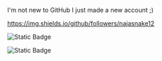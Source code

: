 I'm not new to GitHub I just made a new account ;)

https://img.shields.io/github/followers/najasnake12

![Static Badge](https://img.shields.io/badge/Contribute--to--just--a--doggie-blue)


![Static Badge](https://img.shields.io/badge/I--Dont--Know--What--To--Write-black)
